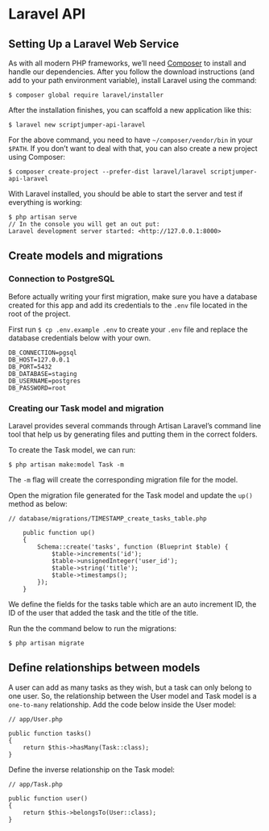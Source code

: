 # Laravel API

## Setting Up a Laravel Web Service

As with all modern PHP frameworks, we’ll need <a href="https://getcomposer.org/download/" target="_blank">Composer</a> to install and handle our dependencies. After you follow the download instructions (and add to your path environment variable), install Laravel using the command:

```
$ composer global require laravel/installer
```

After the installation finishes, you can scaffold a new application like this:

```
$ laravel new scriptjumper-api-laravel
```

For the above command, you need to have `~/composer/vendor/bin` in your `$PATH`. If you don’t want to deal with that, you can also create a new project using Composer:

```
$ composer create-project --prefer-dist laravel/laravel scriptjumper-api-laravel
```

With Laravel installed, you should be able to start the server and test if everything is working:

```
$ php artisan serve
// In the console you will get an out put:
Laravel development server started: <http://127.0.0.1:8000>
```

## Create models and migrations

### Connection to PostgreSQL

Before actually writing your first migration, make sure you have a database created for this app and add its credentials to the `.env` file located in the root of the project.

First run `$ cp .env.example .env` to create your `.env` file and replace the database credentials below with your own.

```
DB_CONNECTION=pgsql
DB_HOST=127.0.0.1
DB_PORT=5432
DB_DATABASE=staging
DB_USERNAME=postgres
DB_PASSWORD=root
```

### Creating our Task model and migration

Laravel provides several commands through Artisan Laravel’s command line tool that help us by generating files and putting them in the correct folders.

To create the Task model, we can run:

```
$ php artisan make:model Task -m
```

The `-m` flag will create the corresponding migration file for the model.

Open the migration file generated for the Task model and update the `up()` method as below:

```
// database/migrations/TIMESTAMP_create_tasks_table.php

    public function up()
    {
        Schema::create('tasks', function (Blueprint $table) {
            $table->increments('id');
            $table->unsignedInteger('user_id');
            $table->string('title');
            $table->timestamps();
        });
    }
```

We define the fields for the tasks table which are an auto increment ID, the ID of the user that added the task and the title of the title.

Run the the command below to run the migrations:

```
$ php artisan migrate
```

## Define relationships between models

A user can add as many tasks as they wish, but a task can only belong to one user. So, the relationship between the User model and Task model is a `one-to-many` relationship. Add the code below inside the User model:

```
// app/User.php

public function tasks()
{
    return $this->hasMany(Task::class);
}
```

Define the inverse relationship on the Task model:

```
// app/Task.php

public function user()
{
    return $this->belongsTo(User::class);
}
```

